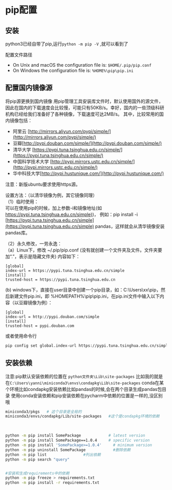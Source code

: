 # pip配置

## 安装

python3已经自带了pip,运行`python -m pip -V` ,就可以看到了

配置文件路径

- On Unix and macOS the configuration file is: `$HOME/.pip/pip.conf`
- On Windows the configuration file is: `%HOME%\pip\pip.ini`

## 配置国内镜像源

将pip源更换到国内镜像
用pip管理工具安装库文件时，默认使用国外的源文件，因此在国内的下载速度会比较慢，可能只有50KB/s。幸好，国内的一些顶级科研机构已经给我们准备好了各种镜像，下载速度可达2MB/s。
其中，比较常用的国内镜像包括：

- 阿里云 [http://mirrors.aliyun.com/pypi/simple/](http://mirrors.aliyun.com/pypi/simple/)
- 豆瓣[http://pypi.douban.com/simple/](http://pypi.douban.com/simple/)
- 清华大学 [https://pypi.tuna.tsinghua.edu.cn/simple/](https://pypi.tuna.tsinghua.edu.cn/simple/)
- 中国科学技术大学 [http://pypi.mirrors.ustc.edu.cn/simple/](http://pypi.mirrors.ustc.edu.cn/simple/)
- 华中科技大学[http://pypi.hustunique.com/](http://pypi.hustunique.com/)

注意：新版ubuntu要求使用https源。

设置方法：（以清华镜像为例，其它镜像同理）  
（1）临时使用：  
可以在使用pip的时候，加上参数-i和镜像地址(如
[https://pypi.tuna.tsinghua.edu.cn/simple)](https://pypi.tuna.tsinghua.edu.cn/simple))，
例如：pip install -i [https://pypi.tuna.tsinghua.edu.cn/simple](https://pypi.tuna.tsinghua.edu.cn/simple) pandas，这样就会从清华镜像安装pandas库。

（2）永久修改，一劳永逸：  
（a）Linux下，修改 ~/.pip/pip.conf (没有就创建一个文件夹及文件。文件夹要加“.”，表示是隐藏文件夹)
内容如下：

```
[global]
index-url = https://pypi.tuna.tsinghua.edu.cn/simple
[install]
trusted-host = https://pypi.tuna.tsinghua.edu.cn
```

(b) windows下，直接在user目录中创建一个pip目录，如：C:\Users\xx\pip，然后新建文件pip.ini，即 %HOMEPATH%\pip\pip.ini，在pip.ini文件中输入以下内容（以豆瓣镜像为例）：

```
[global]
index-url = http://pypi.douban.com/simple
[install]
trusted-host = pypi.douban.com
```

 或者使用命令行

```bash
pip config set global.index-url https://pypi.tuna.tsinghua.edu.cn/simple
```

## 安装依赖

注意:pip默认安装依赖的位置在  `python文件夹\Lib\site-packages` 比如我的就是在`C:\Users\yanni\miniconda3\envs\condapkg\Lib\site-packages`
conda在某个环境比如condapkg安装依赖比如pandas的时候,会在两个目录生成pandas包目录
使用conda安装依赖和pip安装依赖在pycharm中依赖的位置是一样的,没区别哦

```bash
miniconda3/pkgs   # 这个目录是全局的
miniconda3/envs/condapkg/Lib/site-packages   #这个是condapkg环境的依赖

```

​

```bash
python -m pip install SomePackage            # latest version
python -m pip install SomePackage==1.0.4     # specific version
python -m pip install 'SomePackage>=1.0.4'     # minimum version
python -m pip uninstall SomePackage            #删除依赖
python -m pip list                #列出依赖
python -m pip search "query"


#安装和生成requirements中的依赖
python -m pip freeze > requirements.txt
python -m pip install -r requirements.txt

```

